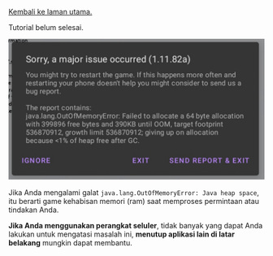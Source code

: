 [Kembali ke laman utama.](index.md)

Tutorial belum selesai.

![](https://raw.githubusercontent.com/YakkaSTDs/tt/refs/heads/main/img/rom.jpg)

Jika Anda mengalami galat `java.lang.OutOfMemoryError: Java heap space`, itu berarti game kehabisan memori (ram) saat memproses permintaan atau tindakan Anda.  
  
**Jika Anda menggunakan perangkat seluler**, tidak banyak yang dapat Anda lakukan untuk mengatasi masalah ini, **menutup aplikasi lain di latar belakang** mungkin dapat membantu.